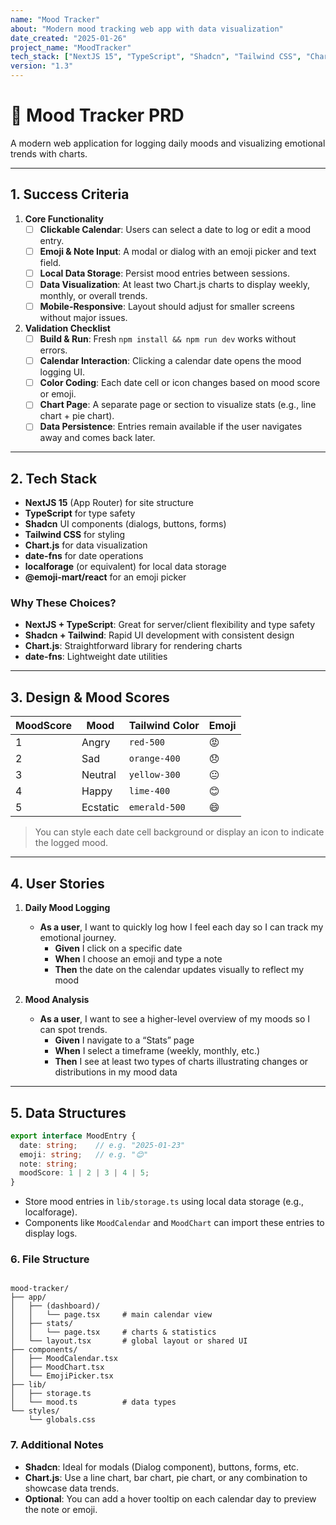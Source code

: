 ```yaml
---
name: "Mood Tracker"
about: "Modern mood tracking web app with data visualization"
date_created: "2025-01-26"
project_name: "MoodTracker"
tech_stack: ["NextJS 15", "TypeScript", "Shadcn", "Tailwind CSS", "Chart.js", "date-fns"]
version: "1.3"
---
```


# 🎯 Mood Tracker PRD

A modern web application for logging daily moods and visualizing emotional trends with charts.

---

## 1. **Success Criteria**

1. **Core Functionality**
   - [ ] **Clickable Calendar**: Users can select a date to log or edit a mood entry.
   - [ ] **Emoji & Note Input**: A modal or dialog with an emoji picker and text field.
   - [ ] **Local Data Storage**: Persist mood entries between sessions.
   - [ ] **Data Visualization**: At least two Chart.js charts to display weekly, monthly, or overall trends.
   - [ ] **Mobile-Responsive**: Layout should adjust for smaller screens without major issues.

2. **Validation Checklist**
   - [ ] **Build & Run**: Fresh `npm install && npm run dev` works without errors.
   - [ ] **Calendar Interaction**: Clicking a calendar date opens the mood logging UI.
   - [ ] **Color Coding**: Each date cell or icon changes based on mood score or emoji.
   - [ ] **Chart Page**: A separate page or section to visualize stats (e.g., line chart + pie chart).
   - [ ] **Data Persistence**: Entries remain available if the user navigates away and comes back later.

---

## 2. **Tech Stack**

- **NextJS 15** (App Router) for site structure
- **TypeScript** for type safety
- **Shadcn** UI components (dialogs, buttons, forms)
- **Tailwind CSS** for styling
- **Chart.js** for data visualization
- **date-fns** for date operations
- **localforage** (or equivalent) for local data storage
- **@emoji-mart/react** for an emoji picker

### **Why These Choices?**
- **NextJS + TypeScript**: Great for server/client flexibility and type safety
- **Shadcn + Tailwind**: Rapid UI development with consistent design
- **Chart.js**: Straightforward library for rendering charts
- **date-fns**: Lightweight date utilities

---

## 3. **Design & Mood Scores**

| MoodScore | Mood       | Tailwind Color | Emoji     |
|-----------|------------|----------------|-----------|
| 1         | Angry      | `red-500`      | 😡         |
| 2         | Sad        | `orange-400`   | 😞         |
| 3         | Neutral    | `yellow-300`   | 😐         |
| 4         | Happy      | `lime-400`     | 😊         |
| 5         | Ecstatic   | `emerald-500`  | 😄         |

> You can style each date cell background or display an icon to indicate the logged mood.

---

## 4. **User Stories**

1. **Daily Mood Logging**
   - **As a user**, I want to quickly log how I feel each day so I can track my emotional journey.
     - **Given** I click on a specific date
     - **When** I choose an emoji and type a note
     - **Then** the date on the calendar updates visually to reflect my mood

2. **Mood Analysis**
   - **As a user**, I want to see a higher-level overview of my moods so I can spot trends.
     - **Given** I navigate to a “Stats” page
     - **When** I select a timeframe (weekly, monthly, etc.)
     - **Then** I see at least two types of charts illustrating changes or distributions in my mood data

---

## 5. **Data Structures**

```typescript
export interface MoodEntry {
  date: string;    // e.g. "2025-01-23"
  emoji: string;   // e.g. "😊"
  note: string;
  moodScore: 1 | 2 | 3 | 4 | 5;
}
```

- Store mood entries in `lib/storage.ts` using local data storage (e.g., localforage).
- Components like `MoodCalendar` and `MoodChart` can import these entries to display logs.

### 6. File Structure
```

mood-tracker/
├── app/
│   ├── (dashboard)/
│   │   └── page.tsx     # main calendar view
│   ├── stats/
│   │   └── page.tsx     # charts & statistics
│   └── layout.tsx       # global layout or shared UI
├── components/
│   ├── MoodCalendar.tsx
│   ├── MoodChart.tsx
│   └── EmojiPicker.tsx
├── lib/
│   ├── storage.ts
│   └── mood.ts          # data types
└── styles/
    └── globals.css
```

### 7. Additional Notes
- **Shadcn**: Ideal for modals (Dialog component), buttons, forms, etc.
- **Chart.js**: Use a line chart, bar chart, pie chart, or any combination to showcase data trends.
- **Optional**: You can add a hover tooltip on each calendar day to preview the note or emoji.

